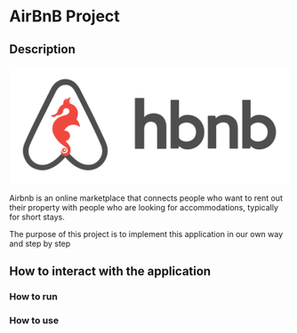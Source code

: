 # AirBnB Project

## Description

![alt text](image.png)

Airbnb is an online marketplace that connects people who want to rent out their property with people who are looking for accommodations, typically for short stays. 

The purpose of this project is to implement this application in our own way and step by step

## How to interact with the application

### How to run

### How to use


